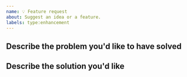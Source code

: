```yaml
---
name: 💡 Feature request
about: Suggest an idea or a feature.
labels: type:enhancement
---
```


## Describe the problem you'd like to have solved

<!--
A clear and concise description of what the problem is.
-->

## Describe the solution you'd like

<!--
A clear and concise description of what you want to happen.
-->
